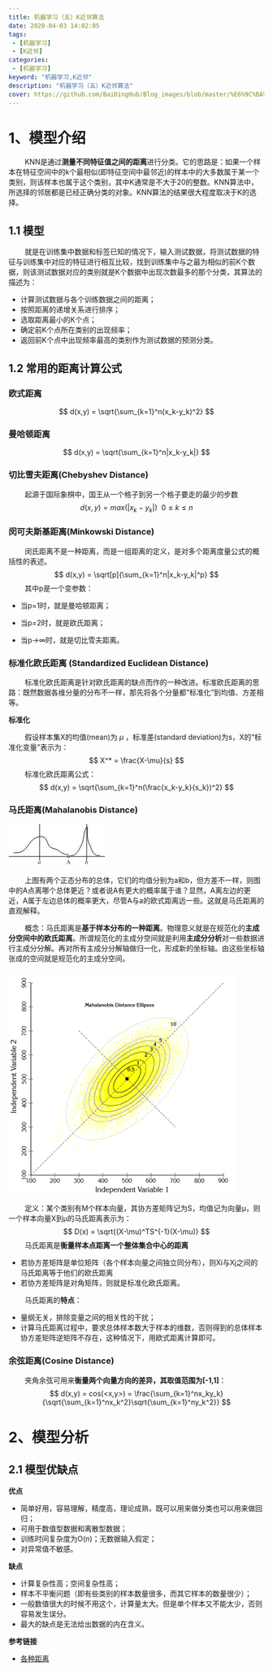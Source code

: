 ```yaml
---
title: 机器学习（五）K近邻算法
date: 2020-04-03 14:02:05
tags:
 - [机器学习]
 - [K近邻]
categories: 
 - [机器学习]
keyword: "机器学习,K近邻"
description: "机器学习（五）K近邻算法"
cover: https://github.com/BaiDingHub/Blog_images/blob/master/%E6%9C%BA%E5%99%A8%E5%AD%A6%E4%B9%A0/%E6%9C%BA%E5%99%A8%E5%AD%A6%E4%B9%A0%EF%BC%88%E4%BA%94%EF%BC%89K%E8%BF%91%E9%82%BB%E7%AE%97%E6%B3%95/cover.png?raw=true
---
```


<meta name="referrer" content="no-referrer"/>

# 1、模型介绍

 &emsp;&emsp; KNN是通过**测量不同特征值之间的距离**进行分类。它的思路是：如果一个样本在特征空间中的k个最相似(即特征空间中最邻近)的样本中的大多数属于某一个类别，则该样本也属于这个类别，其中K通常是不大于20的整数。KNN算法中，所选择的邻居都是已经正确分类的对象。KNN算法的结果很大程度取决于K的选择。



## 1.1 模型

 &emsp;&emsp;  就是在训练集中数据和标签已知的情况下，输入测试数据，将测试数据的特征与训练集中对应的特征进行相互比较，找到训练集中与之最为相似的前K个数据，则该测试数据对应的类别就是K个数据中出现次数最多的那个分类，其算法的描述为：
- 计算测试数据与各个训练数据之间的距离；
- 按照距离的递增关系进行排序；
- 选取距离最小的K个点；
- 确定前K个点所在类别的出现频率；
- 返回前K个点中出现频率最高的类别作为测试数据的预测分类。




## 1.2 常用的距离计算公式

### 欧式距离

$$
d(x,y) = \sqrt{\sum_{k=1}^n(x_k-y_k)^2}
$$



### 曼哈顿距离

$$
d(x,y) = \sqrt{\sum_{k=1}^n|x_k-y_k|}
$$



### 切比雪夫距离(Chebyshev Distance)

 &emsp;&emsp; 起源于国际象棋中，国王从一个格子到另一个格子要走的最少的步数
$$
d(x,y) = max(|x_k-y_k|)\ \ 0 \le k \le n
$$


### 闵可夫斯基距离(Minkowski Distance)

 &emsp;&emsp; 闵氏距离不是一种距离，而是一组距离的定义，是对多个距离度量公式的概括性的表述。
$$
d(x,y) = \sqrt[p]{\sum_{k=1}^n|x_k-y_k|^p}
$$
 &emsp;&emsp; 其中p是一个变参数：

- 当p=1时，就是曼哈顿距离；

- 当p=2时，就是欧氏距离；

- 当p→∞时，就是切比雪夫距离。



### 标准化欧氏距离 (Standardized Euclidean Distance)

 &emsp;&emsp;  标准化欧氏距离是针对欧氏距离的缺点而作的一种改进。标准欧氏距离的思路：既然数据各维分量的分布不一样，那先将各个分量都“标准化”到均值、方差相等。

**标准化**

 &emsp;&emsp;  假设样本集X的均值(mean)为$\ \mu$ ，标准差(standard deviation)为s，X的“标准化变量”表示为：
$$
X^* = \frac{X-\mu}{s}
$$
 &emsp;&emsp;  标准化欧氏距离公式：
$$
d(x,y) = \sqrt{\sum_{k=1}^n(\frac{x_k-y_k}{s_k})^2}
$$

### 马氏距离(Mahalanobis Distance)

![1](https://github.com/BaiDingHub/Blog_images/blob/master/%E6%9C%BA%E5%99%A8%E5%AD%A6%E4%B9%A0/%E6%9C%BA%E5%99%A8%E5%AD%A6%E4%B9%A0%EF%BC%88%E4%BA%94%EF%BC%89K%E8%BF%91%E9%82%BB%E7%AE%97%E6%B3%95/1.jpg?raw=true)

 &emsp;&emsp;  上图有两个正态分布的总体，它们的均值分别为a和b，但方差不一样，则图中的A点离哪个总体更近？或者说A有更大的概率属于谁？显然，A离左边的更近，A属于左边总体的概率更大，尽管A与a的欧式距离远一些。这就是马氏距离的直观解释。

 &emsp;&emsp;  概念：马氏距离是**基于样本分布的一种距离**。物理意义就是在规范化的**主成分空间中的欧氏距离**。所谓规范化的主成分空间就是利用**主成分分析**对一些数据进行主成分分解。再对所有主成分分解轴做归一化，形成新的坐标轴。由这些坐标轴张成的空间就是规范化的主成分空间。

![2](https://github.com/BaiDingHub/Blog_images/blob/master/%E6%9C%BA%E5%99%A8%E5%AD%A6%E4%B9%A0/%E6%9C%BA%E5%99%A8%E5%AD%A6%E4%B9%A0%EF%BC%88%E4%BA%94%EF%BC%89K%E8%BF%91%E9%82%BB%E7%AE%97%E6%B3%95/2.jpg?raw=true)

 &emsp;&emsp;  定义：某个类别有M个样本向量，其协方差矩阵记为S，均值记为向量μ，则一个样本向量X到μ的马氏距离表示为：
$$
D(x) = \sqrt{(X-\mu)^TS^{-1}(X-\mu)}
$$
 &emsp;&emsp;  马氏距离是**衡量样本点距离一个整体集合中心的距离**

- 若协方差矩阵是单位矩阵（各个样本向量之间独立同分布），则Xi与Xj之间的马氏距离等于他们的欧氏距离
- 若协方差矩阵是对角矩阵，则就是标准化欧氏距离。

 &emsp;&emsp;  马氏距离的**特点**：

- 量纲无关，排除变量之间的相关性的干扰；
- 计算马氏距离过程中，要求总体样本数大于样本的维数，否则得到的总体样本协方差矩阵逆矩阵不存在，这种情况下，用欧式距离计算即可。



### 余弦距离(Cosine Distance)

 &emsp;&emsp;  夹角余弦可用来**衡量两个向量方向的差异，其取值范围为[-1,1]**：
$$
d(x,y) = cos(<x,y>) = \frac{\sum_{k=1}^nx_ky_k}{\sqrt{\sum_{k=1}^nx_k^2}\sqrt{\sum_{k=1}^ny_k^2}}
$$



# 2、模型分析

## 2.1 模型优缺点

**优点**

- 简单好用，容易理解，精度高，理论成熟，既可以用来做分类也可以用来做回归；
- 可用于数值型数据和离散型数据；
- 训练时间复杂度为O(n)；无数据输入假定；
- 对异常值不敏感。



**缺点**

- 计算复杂性高；空间复杂性高；
- 样本不平衡问题（即有些类别的样本数量很多，而其它样本的数量很少）；
- 一般数值很大的时候不用这个，计算量太大。但是单个样本又不能太少，否则容易发生误分。
- 最大的缺点是无法给出数据的内在含义。



**参考链接**

- [各种距离](https://www.cnblogs.com/AlvinSui/p/8931074.html) 